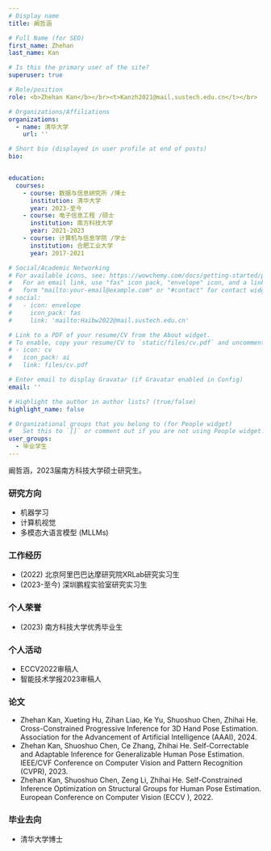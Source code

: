 ```yaml
---
# Display name
title: 阚哲涵

# Full Name (for SEO)
first_name: Zhehan
last_name: Kan

# Is this the primary user of the site?
superuser: true

# Role/position
role: <b>Zhehan Kan</b></br><t>Kanzh2021@mail.sustech.edu.cn</t></br>

# Organizations/Affiliations
organizations:
  - name: 清华大学
    url: ''

# Short bio (displayed in user profile at end of posts)
bio:


education:
  courses:
    - course: 数据与信息研究所 /博士
      institution: 清华大学
      year: 2023-至今
    - course: 电子信息工程 /硕士
      institution: 南方科技大学
      year: 2021-2023
    - course: 计算机与信息学院 /学士
      institution: 合肥工业大学
      year: 2017-2021

# Social/Academic Networking
# For available icons, see: https://wowchemy.com/docs/getting-started/page-builder/#icons
#   For an email link, use "fas" icon pack, "envelope" icon, and a link in the
#   form "mailto:your-email@example.com" or "#contact" for contact widget.
# social:
#   - icon: envelope
#     icon_pack: fas
#     link: 'mailto:Haibw2022@mail.sustech.edu.cn'

# Link to a PDF of your resume/CV from the About widget.
# To enable, copy your resume/CV to `static/files/cv.pdf` and uncomment the lines below.
# - icon: cv
#   icon_pack: ai
#   link: files/cv.pdf

# Enter email to display Gravatar (if Gravatar enabled in Config)
email: ''

# Highlight the author in author lists? (true/false)
highlight_name: false

# Organizational groups that you belong to (for People widget)
#   Set this to `[]` or comment out if you are not using People widget.
user_groups:
  - 毕业学生
---
```


阚哲涵，2023届南方科技大学硕士研究生。

### **研究方向**
* 机器学习
* 计算机视觉
* 多模态大语言模型 (MLLMs)

### **工作经历**
* (2022) 北京阿里巴巴达摩研究院XRLab研究实习生
* (2023-至今) 深圳鹏程实验室研究实习生

### **个人荣誉**
* (2023) 南方科技大学优秀毕业生

### **个人活动**
* ECCV2022审稿人
* 智能技术学报2023审稿人

### **论文**
* Zhehan Kan, Xueting Hu, Zihan Liao, Ke Yu, Shuoshuo Chen, Zhihai He. Cross-Constrained Progressive Inference for 3D Hand Pose Estimation. Association for the Advancement of Artificial Intelligence (AAAI), 2024.
* Zhehan Kan, Shuoshuo Chen, Ce Zhang, Zhihai He. Self-Correctable and Adaptable Inference for Generalizable Human Pose Estimation. IEEE/CVF Conference on Computer Vision and Pattern Recognition (CVPR), 2023.
* Zhehan Kan, Shuoshuo Chen, Zeng Li, Zhihai He. Self-Constrained Inference Optimization on Structural Groups for Human Pose Estimation. European Conference on Computer Vision (ECCV ), 2022.

### **毕业去向**
* 清华大学博士